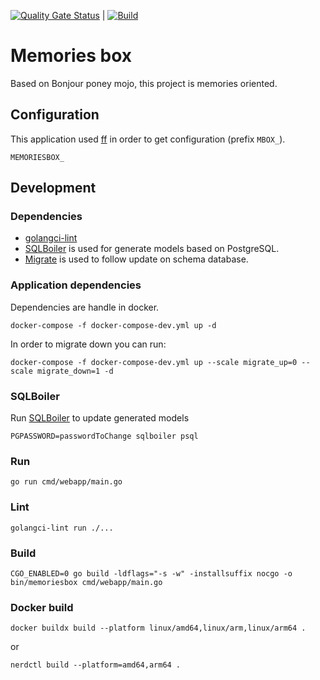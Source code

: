 [![Quality Gate Status](https://sonarcloud.io/api/project_badges/measure?project=bdronneau_memoriesbox&metric=alert_status)](https://sonarcloud.io/summary/new_code?id=bdronneau_memoriesbox) | [![Build](https://github.com/bdronneau/memoriesbox/actions/workflows/build.yaml/badge.svg)](https://github.com/bdronneau/memoriesbox/actions/workflows/build.yaml)

# Memories box

Based on Bonjour poney mojo, this project is memories oriented.

## Configuration

This application used [ff](https://github.com/peterbourgon/ff/) in order to get configuration (prefix `MBOX_`).

```shell script
MEMORIESBOX_
```

## Development

### Dependencies

- [golangci-lint](https://golangci-lint.run/usage/install/#local-installation)
- [SQLBoiler](github.com/volatiletech/sqlboiler) is used for generate models based on PostgreSQL.
- [Migrate](https://github.com/golang-migrate/migrate) is used to follow update on schema database.

### Application dependencies

Dependencies are handle in docker.

```shell script
docker-compose -f docker-compose-dev.yml up -d
```

In order to migrate down you can run:

```shell script
docker-compose -f docker-compose-dev.yml up --scale migrate_up=0 --scale migrate_down=1 -d
```

### SQLBoiler

Run [SQLBoiler](github.com/volatiletech/sqlboiler) to update generated models

```shell script
PGPASSWORD=passwordToChange sqlboiler psql
```

### Run

```shell script
go run cmd/webapp/main.go
```

### Lint

```shell script
golangci-lint run ./...
```

### Build

```shell script
CGO_ENABLED=0 go build -ldflags="-s -w" -installsuffix nocgo -o bin/memoriesbox cmd/webapp/main.go
```

### Docker build

```shell sceript
docker buildx build --platform linux/amd64,linux/arm,linux/arm64 .
```

or

```shell script
nerdctl build --platform=amd64,arm64 .
```
